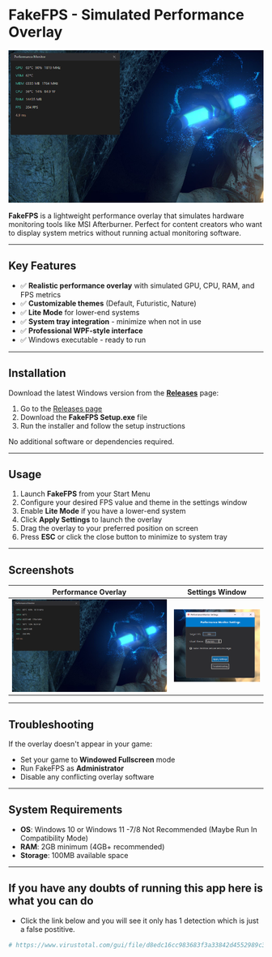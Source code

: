 # FakeFPS - Simulated Performance Overlay

![FakeFPS Screenshot](https://github.com/sharp4real/fakefps-application/blob/main/Screenshot%202025-09-17%20183432.png?raw=true)

**FakeFPS** is a lightweight performance overlay that simulates hardware monitoring tools like MSI Afterburner. Perfect for content creators who want to display system metrics without running actual monitoring software.

---

## Key Features

- ✅ **Realistic performance overlay** with simulated GPU, CPU, RAM, and FPS metrics  
- ✅ **Customizable themes** (Default, Futuristic, Nature)  
- ✅ **Lite Mode** for lower-end systems  
- ✅ **System tray integration** - minimize when not in use  
- ✅ **Professional WPF-style interface**  
- ✅ Windows executable - ready to run  

---

## Installation

Download the latest Windows version from the [**Releases**](https://github.com/sharp4real/fakefps/releases) page:

1. Go to the [Releases page](https://github.com/sharp4real/fakefps/releases)  
2. Download the **FakeFPS Setup.exe** file  
3. Run the installer and follow the setup instructions  

No additional software or dependencies required.

---

## Usage

1. Launch **FakeFPS** from your Start Menu  
2. Configure your desired FPS value and theme in the settings window  
3. Enable **Lite Mode** if you have a lower-end system  
4. Click **Apply Settings** to launch the overlay  
5. Drag the overlay to your preferred position on screen  
6. Press **ESC** or click the close button to minimize to system tray

---

## Screenshots

| Performance Overlay | Settings Window |
|---------------------|-----------------|
| ![Overlay](https://github.com/sharp4real/fakefps-application/blob/main/Screenshot%202025-09-17%20183432.png?raw=true) | ![Settings](https://github.com/sharp4real/fakefps-application/blob/main/Screenshot%202025-09-17%20183920.png?raw=true) |

---

## Troubleshooting

If the overlay doesn't appear in your game:
- Set your game to **Windowed Fullscreen** mode
- Run FakeFPS as **Administrator**
- Disable any conflicting overlay software

---

## System Requirements

- **OS**: Windows 10 or Windows 11 -7/8 Not Recommended (Maybe Run In Compatibility Mode)
- **RAM**: 2GB minimum (4GB+ recommended)
- **Storage**: 100MB available space

---

## If you have any doubts of running this app here is what you can do
- Click the link below and you will see it only has 1 detection which is just a false postitive.

```bash
# https://www.virustotal.com/gui/file/d8edc16cc983683f3a33842d4552989c32d111e046d171fe14b856e4c3774678?nocache=1
